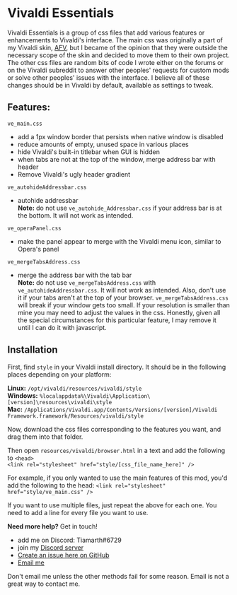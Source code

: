 # Vivaldi Essentials 

Vivaldi Essentials is a group of css files that add various features or enhancements to Vivaldi's interface. The main css was originally a part of my Vivaldi skin, [AFV](https://github.com/Tiamarth/Arc-for-Vivaldi), but I became of the opinion that they were outside the necessary scope of the skin and decided to move them to their own project. The other css files are random bits of code I wrote either on the forums or on the Vivaldi subreddit to answer other peoples' requests for custom mods or solve other peoples' issues with the interface. I believe all of these changes should be in Vivaldi by default, available as settings to tweak.

## Features:

`ve_main.css`  
- add a 1px window border that persists when native window is disabled  
- reduce amounts of empty, unused space in various places  
- hide Vivaldi's built-in titlebar when GUI is hidden  
- when tabs are not at the top of the window, merge address bar with header  
- Remove Vivaldi's ugly header gradient  

`ve_autohideAddressbar.css`  
- autohide addressbar  
**Note:** do not use `ve_autohide_Addressbar.css` if your address bar is at the bottom. It will not work as intended.

`ve_operaPanel.css`  
- make the panel appear to merge with the Vivaldi menu icon, similar to Opera's panel  

`ve_mergeTabsAddress.css`  
- merge the address bar with the tab bar  
**Note:** do not use `ve_mergeTabsAddress.css` with `ve_autohideAddressbar.css`. It will not work as intended. Also, don't use it if your tabs aren't at the top of your browser. `ve_mergeTabsAddress.css` will break if your window gets too small. If your resolution is smaller than mine you may need to adjust the values in the css. Honestly, given all the special circumstances for this particular feature, I may remove it until I can do it with javascript.


## Installation

First, find `style` in your Vivaldi install directory. It should be in the following places depending on your platform:

**Linux:** `/opt/vivaldi/resources/vivaldi/style`  
**Windows:** `%localappdata%\Vivaldi\Application\[version]\resources\vivaldi\style`  
**Mac:** `/Applications/Vivaldi.app/Contents/Versions/[version]/Vivaldi Framework.framework/Resources/vivaldi/style`

Now, download the css files corresponding to the features you want, and drag them into that folder.

Then open `resources/vivaldi/browser.html` in a text and add the following to `<head>`  
`<link rel="stylesheet" href="style/[css_file_name_here]" />`

For example, if you only wanted to use the main features of this mod, you'd add the following to the head: `<link rel="stylesheet" href="style/ve_main.css" />`

If you want to use multiple files, just repeat the above for each one. You need to add a line for every file you want to use.

**Need more help?** Get in touch!
- add me on Discord: Tiamarth#6729
- join my [Discord server](https://discord.gg/ZfDP2ZV)
- [Create an issue here on GitHub](https://github.com/Tiamarth/Arc-for-Vivaldi/issues/new)
- [Email me](mailto:tiabusy@gmail.com)

Don't email me unless the other methods fail for some reason. Email is not a great way to contact me.
